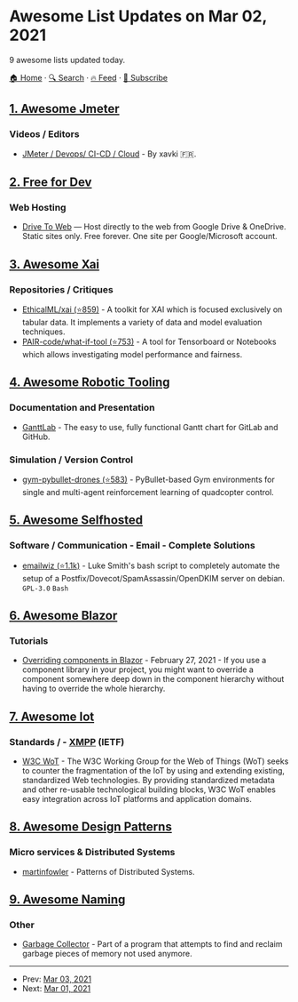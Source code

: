# Awesome List Updates on Mar 02, 2021

9 awesome lists updated today.

[🏠 Home](/README.md) · [🔍 Search](https://test.trackawesomelist.com/search/) · [🔥 Feed](https://test.trackawesomelist.com/rss.xml) · [📮 Subscribe](https://trackawesomelist.us17.list-manage.com/subscribe?u=d2f0117aa829c83a63ec63c2f&id=36a103854c)



## [1. Awesome Jmeter](/content/aliesbelik/awesome-jmeter/README.md)

### Videos / Editors

*   [JMeter / Devops/ CI-CD / Cloud](https://www.youtube.com/c/xavki-linux/search?query=jmeter) - By xavki :fr:.

## [2. Free for Dev](/content/ripienaar/free-for-dev/README.md)

### Web Hosting

*   [Drive To Web](https://drv.tw) — Host directly to the web from Google Drive & OneDrive. Static sites only. Free forever. One site per Google/Microsoft account.

## [3. Awesome Xai](/content/altamiracorp/awesome-xai/README.md)

### Repositories / Critiques

*   [EthicalML/xai (⭐859)](https://github.com/EthicalML/xai) - A toolkit for XAI which is focused exclusively on tabular data. It implements a variety of data and model evaluation techniques.
*   [PAIR-code/what-if-tool (⭐753)](https://github.com/PAIR-code/what-if-tool) - A tool for Tensorboard or Notebooks which allows investigating model performance and fairness.

## [4. Awesome Robotic Tooling](/content/protontypes/awesome-robotic-tooling/README.md)

### Documentation and Presentation

*   [GanttLab](https://gitlab.com/ganttlab/ganttlab) - The easy to use, fully functional Gantt chart for GitLab and GitHub.

### Simulation / Version Control

*   [gym-pybullet-drones (⭐583)](https://github.com/utiasDSL/gym-pybullet-drones) - PyBullet-based Gym environments for single and multi-agent reinforcement learning of quadcopter control.

## [5. Awesome Selfhosted](/content/awesome-selfhosted/awesome-selfhosted/README.md)

### Software / Communication - Email - Complete Solutions

*   [emailwiz (⭐1.1k)](https://github.com/LukeSmithxyz/emailwiz) - Luke Smith's bash script to completely automate the setup of a Postfix/Dovecot/SpamAssassin/OpenDKIM server on debian. `GPL-3.0` `Bash`

## [6. Awesome Blazor](/content/AdrienTorris/awesome-blazor/README.md)

### Tutorials

*   [Overriding components in Blazor](https://eilevhagen.medium.com/overriding-components-in-blazor-616b6d59c22f) - February 27, 2021 - If you use a component library in your project, you might want to override a component somewhere deep down in the component hierarchy without having to override the whole hierarchy.

## [7. Awesome Iot](/content/HQarroum/awesome-iot/README.md)

### Standards / \-   [XMPP](https://en.wikipedia.org/wiki/XMPP)   (IETF)

*   [W3C WoT](https://www.w3.org/WoT/) - The W3C Working Group for the Web of Things (WoT) seeks to counter the fragmentation of the IoT by using and extending existing, standardized Web technologies. By providing standardized metadata and other re-usable technological building blocks, W3C WoT enables easy integration across IoT platforms and application domains.

## [8. Awesome Design Patterns](/content/DovAmir/awesome-design-patterns/README.md)

### Micro services & Distributed Systems

*   [martinfowler](https://martinfowler.com/articles/patterns-of-distributed-systems/) - Patterns of Distributed Systems.

## [9. Awesome Naming](/content/gruhn/awesome-naming/README.md)

### Other

*   [Garbage Collector](https://en.m.wikipedia.org/wiki/Garbage_collection_\(computer_science\)) - Part of a program that attempts to find and reclaim garbage pieces of memory not used anymore.

---

- Prev: [Mar 03, 2021](/content/2021/03/03/README.md)
- Next: [Mar 01, 2021](/content/2021/03/01/README.md)